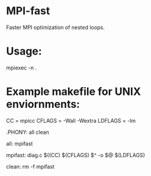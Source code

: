 # MPI-fast
Faster MPI optimization of nested loops.
# Usage:
mpiexec -n <processes> .<filename> <matrixsize>

# Example makefile for UNIX enviornments:
CC = mpicc
CFLAGS = -Wall -Wextra
LDFLAGS = -lm

.PHONY: all clean

all: mpifast

mpifast: diag.c
  $((CC) $(CFLAGS) $^ -o $@ $(LDFLAGS)

clean:
rm -f mpifast
